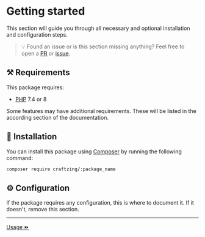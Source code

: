 Getting started
===

This section will guide you through all necessary and optional installation and configuration steps.

> 💡 Found an issue or is this section missing anything? Feel free to open a 
> [PR](https://github.com/craftzing/:package_name/compare) or 
> [issue](https://github.com/craftzing/:package_name/issues/new).

## ⚒️ Requirements

This package requires:
- [PHP](https://www.php.net/supported-versions.php) 7.4 or 8

Some features may have additional requirements. These will be listed in the according section of the documentation.

## 🧙 Installation

You can install this package using [Composer](https://getcomposer.org) by running the following command:
```bash
composer require craftzing/:package_name
```

## ⚙️ Configuration

If the package requires any configuration, this is where to document it. If it doesn't, remove this section.

---

[Usage ⏩](usage.md)
